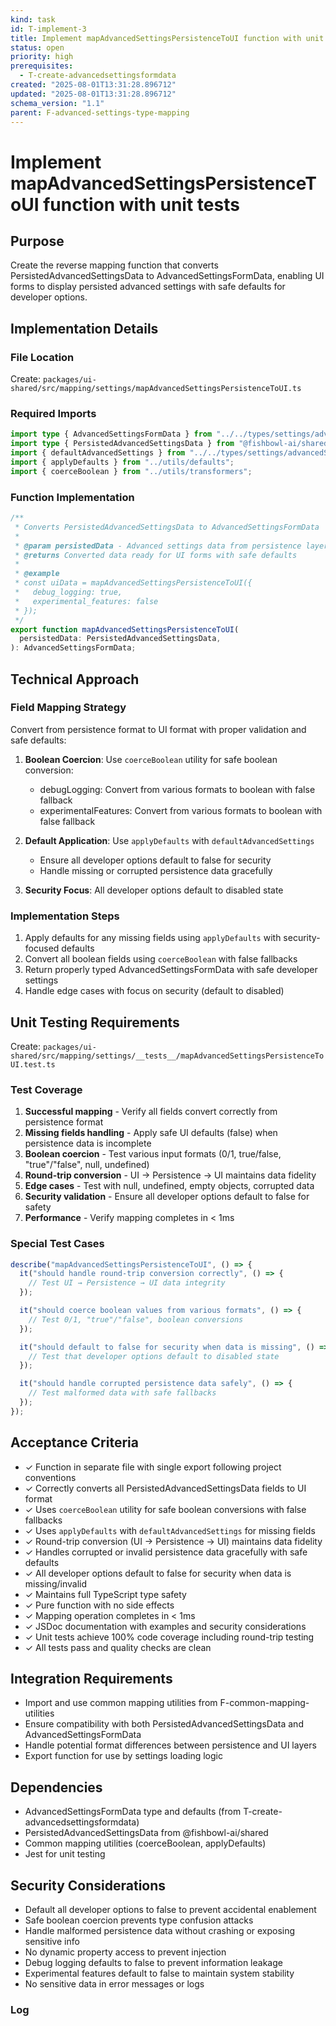 ```yaml
---
kind: task
id: T-implement-3
title: Implement mapAdvancedSettingsPersistenceToUI function with unit tests
status: open
priority: high
prerequisites:
  - T-create-advancedsettingsformdata
created: "2025-08-01T13:31:28.896712"
updated: "2025-08-01T13:31:28.896712"
schema_version: "1.1"
parent: F-advanced-settings-type-mapping
---
```


# Implement mapAdvancedSettingsPersistenceToUI function with unit tests

## Purpose

Create the reverse mapping function that converts PersistedAdvancedSettingsData to AdvancedSettingsFormData, enabling UI forms to display persisted advanced settings with safe defaults for developer options.

## Implementation Details

### File Location

Create: `packages/ui-shared/src/mapping/settings/mapAdvancedSettingsPersistenceToUI.ts`

### Required Imports

```typescript
import type { AdvancedSettingsFormData } from "../../types/settings/advancedSettings";
import type { PersistedAdvancedSettingsData } from "@fishbowl-ai/shared";
import { defaultAdvancedSettings } from "../../types/settings/advancedSettings";
import { applyDefaults } from "../utils/defaults";
import { coerceBoolean } from "../utils/transformers";
```

### Function Implementation

```typescript
/**
 * Converts PersistedAdvancedSettingsData to AdvancedSettingsFormData
 *
 * @param persistedData - Advanced settings data from persistence layer
 * @returns Converted data ready for UI forms with safe defaults
 *
 * @example
 * const uiData = mapAdvancedSettingsPersistenceToUI({
 *   debug_logging: true,
 *   experimental_features: false
 * });
 */
export function mapAdvancedSettingsPersistenceToUI(
  persistedData: PersistedAdvancedSettingsData,
): AdvancedSettingsFormData;
```

## Technical Approach

### Field Mapping Strategy

Convert from persistence format to UI format with proper validation and safe defaults:

1. **Boolean Coercion**: Use `coerceBoolean` utility for safe boolean conversion:
   - debugLogging: Convert from various formats to boolean with false fallback
   - experimentalFeatures: Convert from various formats to boolean with false fallback

2. **Default Application**: Use `applyDefaults` with `defaultAdvancedSettings`
   - Ensure all developer options default to false for security
   - Handle missing or corrupted persistence data gracefully

3. **Security Focus**: All developer options default to disabled state

### Implementation Steps

1. Apply defaults for any missing fields using `applyDefaults` with security-focused defaults
2. Convert all boolean fields using `coerceBoolean` with false fallbacks
3. Return properly typed AdvancedSettingsFormData with safe developer settings
4. Handle edge cases with focus on security (default to disabled)

## Unit Testing Requirements

Create: `packages/ui-shared/src/mapping/settings/__tests__/mapAdvancedSettingsPersistenceToUI.test.ts`

### Test Coverage

1. **Successful mapping** - Verify all fields convert correctly from persistence format
2. **Missing fields handling** - Apply safe UI defaults (false) when persistence data is incomplete
3. **Boolean coercion** - Test various input formats (0/1, true/false, "true"/"false", null, undefined)
4. **Round-trip conversion** - UI → Persistence → UI maintains data fidelity
5. **Edge cases** - Test with null, undefined, empty objects, corrupted data
6. **Security validation** - Ensure all developer options default to false for safety
7. **Performance** - Verify mapping completes in < 1ms

### Special Test Cases

```typescript
describe("mapAdvancedSettingsPersistenceToUI", () => {
  it("should handle round-trip conversion correctly", () => {
    // Test UI → Persistence → UI data integrity
  });

  it("should coerce boolean values from various formats", () => {
    // Test 0/1, "true"/"false", boolean conversions
  });

  it("should default to false for security when data is missing", () => {
    // Test that developer options default to disabled state
  });

  it("should handle corrupted persistence data safely", () => {
    // Test malformed data with safe fallbacks
  });
});
```

## Acceptance Criteria

- ✓ Function in separate file with single export following project conventions
- ✓ Correctly converts all PersistedAdvancedSettingsData fields to UI format
- ✓ Uses `coerceBoolean` utility for safe boolean conversions with false fallbacks
- ✓ Uses `applyDefaults` with `defaultAdvancedSettings` for missing fields
- ✓ Round-trip conversion (UI → Persistence → UI) maintains data fidelity
- ✓ Handles corrupted or invalid persistence data gracefully with safe defaults
- ✓ All developer options default to false for security when data is missing/invalid
- ✓ Maintains full TypeScript type safety
- ✓ Pure function with no side effects
- ✓ Mapping operation completes in < 1ms
- ✓ JSDoc documentation with examples and security considerations
- ✓ Unit tests achieve 100% code coverage including round-trip testing
- ✓ All tests pass and quality checks are clean

## Integration Requirements

- Import and use common mapping utilities from F-common-mapping-utilities
- Ensure compatibility with both PersistedAdvancedSettingsData and AdvancedSettingsFormData
- Handle potential format differences between persistence and UI layers
- Export function for use by settings loading logic

## Dependencies

- AdvancedSettingsFormData type and defaults (from T-create-advancedsettingsformdata)
- PersistedAdvancedSettingsData from @fishbowl-ai/shared
- Common mapping utilities (coerceBoolean, applyDefaults)
- Jest for unit testing

## Security Considerations

- Default all developer options to false to prevent accidental enablement
- Safe boolean coercion prevents type confusion attacks
- Handle malformed persistence data without crashing or exposing sensitive info
- No dynamic property access to prevent injection
- Debug logging defaults to false to prevent information leakage
- Experimental features default to false to maintain system stability
- No sensitive data in error messages or logs

### Log
